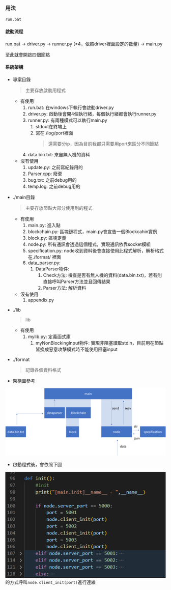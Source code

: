 ### 用法

```bat=
run.bat
```

#### 啟動流程

run.bat -> driver.py -> runner.py (*4，依照driver裡面設定的數量) -> main.py

至此就會開啟四個節點

#### 系統架構

* 專案目錄
    > 主要存放啟動用程式
    * 有使用
        1. run.bat: 在windows下執行會啟動driver.py
        2. driver.py: 啟動後會開4個執行緒，每個執行緒都會執行runner.py
        3. runner.py: 有兩種模式可以執行main.py
            1. stdout在終端上
            2. 寫在./log/port裡面
                > 還需要分ip，因為目前我都只需要用port來區分不同節點
        4. data.bin.txt: 來自無人機的資料
    * 沒有使用
        1. update.py: 之前寫紀錄用的
        2. Parser.cpp: 廢棄
        3. bug.txt: 之前debug用的
        4. temp.log: 之前debug用的
* ./main目錄
    > 主要存放節點大部分使用到的程式
    * 有使用
        1. main.py: 進入點
        2. blockchain.py: 區塊鏈程式，main.py會宣告一個Blockcahin實例
        3. block.py: 區塊定義
        4. node.py: 所有通訊會透過這個程式，實現通訊依靠socket模組 
        5. specification.py: node收到資料後會直接使用此程式解析，解析格式在./format/ 裡面
        6. data_parser.py:
            1. DataParser物件:
                1. Check方法: 檢查是否有無人機的資料(data.bin.txt)，若有則直接呼叫Parser方法並且回傳結果
                2. Parser方法: 解析資料
    * 沒有使用
        1. appendix.py

* ./lib
    > lib
    * 有使用
        1. mylib.py: 定義函式庫
            1. myNonBlockingInput物件: 實現非阻塞讀取stdin，目前用在節點皆換成惡意攻擊模式時不能使用阻塞input

* ./format
    > 記錄各個資料格式

* 架構圖參考

![](img/img1.png)

* 啟動程式後，會依照下圖

![](img/code1.png)
的方式呼叫`node.client_init(port)`進行連線




